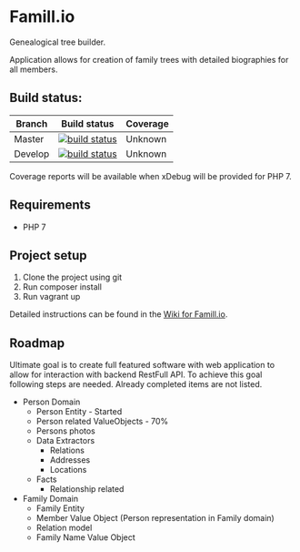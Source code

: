 Famill.io
=========

Genealogical tree builder.

Application allows for creation of family trees with detailed biographies for all members. 


## Build status:

| Branch | Build status | Coverage |
|--------|--------------|----------|
| Master | [![build status](https://ci.gitlab.com/projects/3727/status.png?ref=master)](https://ci.gitlab.com/projects/3727?ref=master) | Unknown | 
| Develop | [![build status](https://ci.gitlab.com/projects/3727/status.png?ref=develop)](https://ci.gitlab.com/projects/3727?ref=develop) | Unknown | 

Coverage reports will be available when xDebug will be provided for PHP 7.

## Requirements

* PHP 7

## Project setup

1. Clone the project using git
2. Run composer install
3. Run vagrant up

Detailed instructions can be found in the [Wiki for Famill.io](https://gitlab.com/Famill.io/Famill.io/wikis/home#project-development-quick-start).

## Roadmap

Ultimate goal is to create full featured software with web application to allow for interaction with backend RestFull API. To achieve this goal following steps are needed. Already completed items are not listed.

- Person Domain
    - Person Entity - Started
    - Person related ValueObjects - 70%
    - Persons photos
    - Data Extractors
        - Relations
        - Addresses
        - Locations
    - Facts
        - Relationship related
- Family Domain
    - Family Entity
    - Member Value Object (Person representation in Family domain)
    - Relation model
    - Family Name Value Object